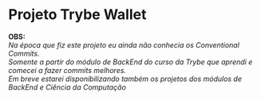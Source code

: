 # Projeto Trybe Wallet
<!--
  Fiz este projeto durante meu período de aprendizagem na Trybe que simula algumas funcionalidades de um carrinho de compras que todo site/loja virtual possui.
  Os dados utilizados para a funcionalidade do carrinho são consumidos diretamente da API do MercadoLivre, através de requisições HTTP.

<img src="" alt="App Preview" />

<h2>Tecnologias Utilizadas</h2>

<h4>FrontEnd:</h4>

* JavaScript
* HTML
* CSS
* Jest

<img src="https://github.com/prtpj1/prtpj1/blob/main/Github%20Imgs/JavaScript2.png" width="50" height="50" alt="JavaScript" /><img src="https://github.com/prtpj1/prtpj1/blob/main/Github%20Imgs/html2.png" width="50" height="50" alt="HTML" /><img src="https://github.com/prtpj1/prtpj1/blob/main/Github%20Imgs/CSS2.png" width="50" height="50" alt="CSS" /><img src="https://github.com/prtpj1/prtpj1/blob/main/Github%20Imgs/Jest2.png" width="50" height="50" alt="Jest" />

<h2>Como rodar a aplicação?</h2>

1. Clone o repositório: </br>
`git clone git@github.com:prtpj1/projeto-shopping-cart.git` 

2. Instale as dependências: </br>
`npm install`

3. No navegador de sua preferência abra o arquivo `index.html` que está na raiz do projeto
</br>
</br>

<h2>Demonstração da aplicação funcionando</h2>

[Projeto Carrinho de Compras](https://prtpj-shopping-cart.netlify.app/)
</br>
</br>
-->
<strong>OBS:</strong></br>
<i>Na época que fiz este projeto eu ainda não conhecia os Conventional Commits. </br>
  Somente a partir do módulo de BackEnd do curso da Trybe que aprendi e comecei a fazer commits melhores. </br>
  Em breve estarei disponibilizando também os projetos dos módulos de BackEnd e Ciência da Computação</i>
